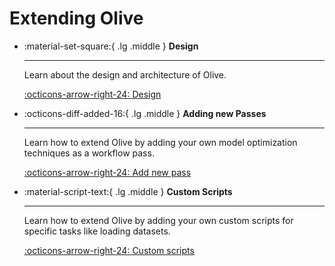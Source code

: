 # Extending Olive

<div class="grid cards" markdown>

-   :material-set-square:{ .lg .middle } __Design__

    ---

    Learn about the design and architecture of Olive.

    [:octicons-arrow-right-24: Design](./design.md)
    

-   :octicons-diff-added-16:{ .lg .middle } __Adding new Passes__
    
    ---
    
    Learn how to extend Olive by adding your own model optimization techniques as a workflow pass.

    [:octicons-arrow-right-24: Add new pass](./how_to_add_optimization_pass.md)

-   :material-script-text:{ .lg .middle } __Custom Scripts__

    ---

    Learn how to extend Olive by adding your own custom scripts for specific tasks like loading datasets.

    [:octicons-arrow-right-24: Custom scripts](./custom_scripts.md)

